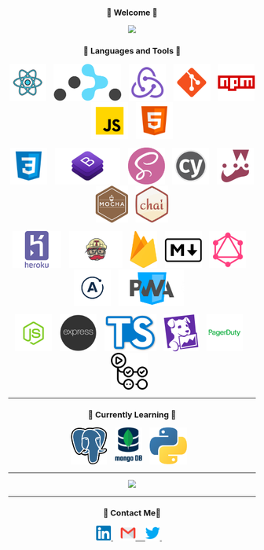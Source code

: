 <h3 align="center">👋 Welcome 👋</h3>

<p align="center"> 
  <img src="https://github-readme-stats.vercel.app/api?username=kevinhartmann23&theme=nord&show_icons=true"/>
</p>

<h3 align="center">🧠 Languages and Tools 🧠</h3>

<p align="center">
<code><img alt='React' title='React' height="75" src="https://github.com/chandan-reddy-k/chandan-reddy-k/blob/master/assets/react.png"></code> &nbsp;&nbsp;
<code><img alt='React Router' title='React Router' height="75" src="/assets/reactrouter.png"></code> &nbsp;&nbsp;
<code><img alt='Redux' title='Redux' height="75" src="https://github.com/chandan-reddy-k/chandan-reddy-k/blob/master/assets/redux.png"></code> &nbsp;&nbsp;
<code><img alt='GIT' title='Git' height="75" src="https://github.com/chandan-reddy-k/chandan-reddy-k/blob/master/assets/git.png"></code> &nbsp;&nbsp;
<code><img alt='NPM' title='npm' height="75" src="https://github.com/chandan-reddy-k/chandan-reddy-k/blob/master/assets/npm.png"></code> &nbsp;&nbsp;
<code><img alt='JavaScript' title='JavaScript' height="75" src="https://github.com/chandan-reddy-k/chandan-reddy-k/blob/master/assets/js.png"></code> &nbsp;&nbsp;
<code><img alt='HTML' title='HTML' height="75" src="https://github.com/chandan-reddy-k/chandan-reddy-k/blob/master/assets/html.png"></code> &nbsp;&nbsp;
</p>
<p align="center">
<code><img alt='CSS' title='CSS' height="75" src="https://github.com/chandan-reddy-k/chandan-reddy-k/blob/master/assets/css.png"></code>
&nbsp;&nbsp;
<code><img alt='bootstrap' title='Bootstrap' height="75" src="/assets/bootstrap.png"></code> &nbsp;&nbsp;
<code><img alt='SASS' title='SASS' height="75" src="/assets/sass.png"></code> &nbsp;&nbsp;
<code><img alt='Cypress.io' title='Cypress.io' height="75" src="/assets/cypress.png"></code> &nbsp;&nbsp;
<code><img alt='Jest' title='Jest' height="75" src="/assets/jest.png"></code> &nbsp;&nbsp;
<code><img alt='Mocha' title='Mocha' height="75" src="/assets/mocha.png"></code> &nbsp;&nbsp;
<code><img alt='Chai' title='Chai' height="75" src="/assets/chai.png"></code> &nbsp;&nbsp;
</p>
<p align="center">
<code><img alt='Heroku' title='Heroku' height="75" src="/assets/heroku.png"></code> &nbsp;&nbsp;
<code><img alt='TravisCI' title='TravisCI' height="75" src="/assets/travis.png"></code> &nbsp;&nbsp;
<code><img alt='Google Firebase' title='Firebase' height="75" src="/assets/firebase.png"></code> &nbsp;&nbsp;
<code><img alt='Markdown' title='Markdown' height="75" src="/assets/markdown.png"></code> &nbsp;&nbsp;
<code><img alt='graphQL' title='graphQL' height="75" src="/assets/graphql.png"></code> &nbsp;&nbsp;
<code><img alt='Apollo graphQL' title='apollo' height="75" src="/assets/apollo.png"></code> &nbsp;&nbsp;
<code><img alt='PWA' title='Progressive Web Apps' height="75" src="/assets/PWA.png"></code> &nbsp;&nbsp;
</p>
<p align="center">
<code><img alt='node.js' title='node' height="75" src="/assets/node.png"></code> &nbsp;&nbsp;
<code><img alt='express.js' title='express' height="75" src="/assets/express.png"></code> &nbsp;&nbsp;
<code><img alt='typescript' title='typescript' height="75" src="/assets/typescript.png"></code> &nbsp;&nbsp;
<code><img alt='datadog' title='DataDog' height="75" src="/assets/datadog.png"></code> &nbsp;&nbsp;
<code><img alt='pagerduty' title='PagerDuty' height="75" src="/assets/pagerduty.png"></code> &nbsp;&nbsp;
<code><img alt='githubactions' title='GithubActions' height="75" src="/assets/githubactions.png"></code> &nbsp;&nbsp;
</p>

***

<h3 align="center">🌱 Currently Learning 🌱</h3>
<p align="center">
<code><img alt='PostgresSQL' title='PostgreSQL' height="75" src="/assets/postgres.png"></code> &nbsp;&nbsp;
<code><img alt='MongoDB' title='MongoDB' height="75" src="/assets/mongodb.png"></code> &nbsp;&nbsp;
<code><img alt='python' title='python' height="75" src="/assets/python.png.crdownload"></code> &nbsp;&nbsp;
</p>

***

<p align="center"> 
  <a href="https://open.spotify.com/user/kevinhartmann23?si=OuDXJdVIQa2bW0TY9KBw3A&nd=1" target="_blank" rel="noopener noreferrer">
      <img src="https://spotify-github-profile.vercel.app/api/view?uid=kevinhartmann23&cover_image=true&theme=default"/>
  </a>
</p>

***

<h3 align="center">📱 Contact Me📱</h3>
<p align="center"> 
  <a href="https://www.linkedin.com/in/kevin-hartmann" target="_blank" rel="noopener noreferrer">
    <img src="https://github.com/chandan-reddy-k/chandan-reddy-k/blob/master/assets/linkedin.svg" width="30px"    alt="LinkedIn">
  </a>
  &nbsp; &nbsp;
  <a href="mailto:kevinhartmann23@gmail.com">
    <img alt='ealt='' mail me!' src="https://github.com/chandan-reddy-k/chandan-reddy-k/blob/master/assets/gmail.svg" width="30px" alt="email"
  </a>
  &nbsp; &nbsp;
  <a href="https://twitter.com/kevinhartmann23" target="_blank" rel="noopener noreferrer">
    <img alt='visit my twitter'src="https://github.com/chandan-reddy-k/chandan-reddy-k/blob/master/assets/twitter.svg" width="30px" alt="Twitter">
  </a>
  &nbsp; &nbsp;
</p>

<!-- **kevinhartmann23/kevinhartmann23** is a ✨ _special_ ✨ repository because its `README.md` (this file) appears on your GitHub profile. -->
